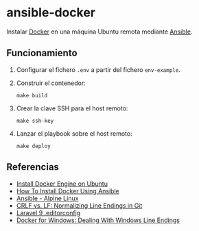 # ansible-docker

Instalar [Docker](https://www.docker.com) en una máquina Ubuntu remota mediante [Ansible](https://www.ansible.com).

## Funcionamiento

1. Configurar el fichero `.env` a partir del fichero `env-example`.

2. Construir el contenedor:

    ```shell
    make build
    ```

3. Crear la clave SSH para el host remoto:

    ```shell
    make ssh-key
    ```

4. Lanzar el playbook sobre el host remoto:

    ```shell
    make deploy
    ```

## Referencias

- [Install Docker Engine on Ubuntu](https://docs.docker.com/engine/install/ubuntu/)
- [How To Install Docker Using Ansible](https://medium.com/codex/how-to-install-docker-using-ansible-84d40005169)
- [Ansible - Alpine Linux](https://wiki.alpinelinux.org/wiki/Ansible)
- [CRLF vs. LF: Normalizing Line Endings in Git](https://www.aleksandrhovhannisyan.com/blog/crlf-vs-lf-normalizing-line-endings-in-git/#bonus-create-an-editorconfig-file)
- [Laravel 9 .editorconfig](https://github.com/laravel/laravel/blob/9c26e612121be5cbc63efd9ec725d30d79233119/.editorconfig)
- [Docker for Windows: Dealing With Windows Line Endings](https://willi.am/blog/2016/08/11/docker-for-windows-dealing-with-windows-line-endings/)
